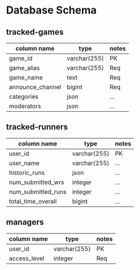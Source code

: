 # Database Schema

## tracked-games
| column name      | type         | notes |  
| ---------------- | ------------ | ---   |  
| game_id          | varchar(255) | PK    |
| game_alias       | varchar(255) | Req   |
| game_name        | text         | Req   |
| announce_channel | bigint       | Req   |
| categories       | json         | ...   |
| moderators       | json         | ...   |

## tracked-runners
| column name            | type         | notes |
| ---------------------- | ------------ | ---   |
| user_id                | varchar(255) | PK    |
| user_name              | varchar(255) | ...   |
| historic_runs          | json         | ...   |
| num_submitted_wrs      | integer      | ...   |
| num_submitted_runs     | integer      | ...   |
| total_time_overall     | bigint       | ...   |

## managers
| column name  | type         | notes |
| ------------ | ------------ | ----- |
| user_id      | varchar(255) | PK    |
| access_level | integer      | Req   |
